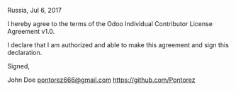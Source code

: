 Russia, Jul 6, 2017

I hereby agree to the terms of the Odoo Individual Contributor License
Agreement v1.0.

I declare that I am authorized and able to make this agreement and sign this
declaration.

Signed,

John Doe pontorez666@gmail.com https://github.com/Pontorez
